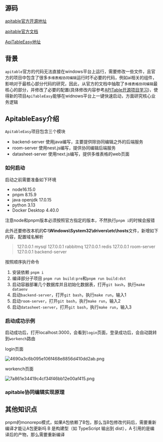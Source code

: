## 源码

[apitable官方开源地址](https://github.com/apitable/apitable)

[apitable官方文档](https://apitable.getoutline.com/s/751b142b-866f-4174-a5f1-a2975f85ad41/doc/developer-quick-start-zofpBpXg9A)

[ApiTableEasy地址](https://github.com/shenjipo/ApiTableEasy)

## 背景

`apitable`官方的代码无法直接在windows平台上运行，需要修改一些文件，且官方的项目中包含了很多`多维表格协同编辑`运行时不必要的代码，例如ai相关的组件，影响对于最核心部分代码的研究，因此，从官方的文档中抽取了`多维表格协同编辑`最核心的部分，并修改了必要的配置(具体修改内容参考[APITable开源项目学习](http://101.133.143.249/Blog/#/PreviewPc/PreviewBlog/762ab400-3a20-4af3-ab62-74106f4deda1))，使得新的项目`ApiTableEasy`能够在widnows平台上一键快速启动，方面研究核心业务逻辑

## ApitableEasy介绍

`ApitableEasy`项目包含三个模块

* backend-server 使用java编写，主要提供除协同编辑之外的后端服务
* room-server 使用nest.js编写，提供协同编辑后端服务
* datasheet-server 使用next.js编写，提供多维表格的web页面

### 如何启动

启动之前需要准备如下环境

* node16.15.0
* pnpm 8.15.9
* java openjdk 17.0.15
* python 3.13
* Docker Desktop 4.40.0

注意node和pnpm版本必须按照官方指定的版本，不然执行`pnpm i`的时候会报错

此外还要修改本机的**C:\Windows\System32\drivers\etc\hosts**文件，新增如下内容，配置域名解析

> 127.0.0.1       mysql
> 127.0.0.1       rabbitmq
> 127.0.0.1       redis
> 127.0.0.1       room-server
> 127.0.0.1       backend-server

按照顺序执行命令

1. 安装依赖 `pnpm i`
2. 编译部分子项目 `pnpm run build:pre`和`pnpm run build:dst`
3. 启动容器部署几个数据库并且初始化数据表，打开`git bash`，执行`make dataenv`
4. 启动`backend-server`，打开`git bash`，执行`make run`，输入1
5. 启动`room-server`，打开`git bash`，执行`make run`，输入2
6. 启动`datasheet-server`，打开`git bash`，执行`make run`，输入3

### 启动成功示例

启动成功后，打开localhost:3000，会看到`login`页面，登录成功后，会自动跳转到`workench`路由

login页面

![4690a3c6b095e106f468e8856d410dd2ab.png](http://101.133.143.249/blog-api/getImage/4690a3c6b095e106f468e8856d410dd2ab.png)

workench页面

![7a861e34419c4cf34f46bb12e00af415.png](http://101.133.143.249/blog-api/getImage/7a861e34419c4cf34f46bb12e00af415.png)

### apitable协同编辑实现原理

## 其他知识点

pnpm的monorepo模式，如果A包依赖了B包，那么当B包修改代码后，需要重新编译才能让A包更新吗
B 是构建型（如 TypeScript 输出到 dist），A 引用的是编译后的产物，那么需要重新编译
